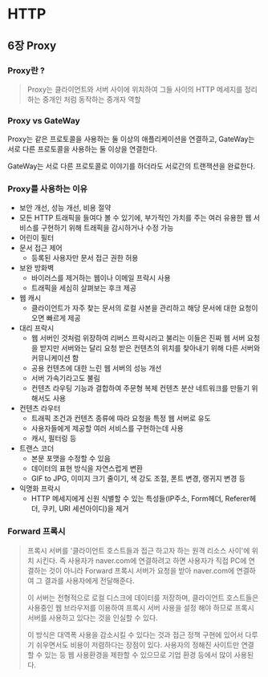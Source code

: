 # HTTP

## 6장 Proxy

### Proxy란 ?

> Proxy는 클라이언트와 서버 사이에 위치하여 그들 사이의 HTTP 메세지를 정리하는 중개인 처럼 동작하는 중개자 역할

### Proxy vs GateWay

Proxy는 같은 프로토콜을 사용하는 둘 이상의 애플리케이션을 연결하고, GateWay는 서로 다른 프로토콜을 사용하는 둘 이상을 연결한다.

GateWay는 서로 다른 프로토콜로 이야기를 하더라도 서로간의 트랜잭션을 완료한다.

### Proxy를 사용하는 이유

- 보안 개선, 성능 개선, 비용 절약
- 모든 HTTP 트래픽을 들여다 볼 수 있기에, 부가적인 가치를 주는 여러 유용한 웹 서비스를 구현하기 위해 트래픽을 감시하거나 수정 가능
- 어린이 필터
- 문서 접근 제어
  - 등록된 사용자만 문서 접근 권한 허용
- 보완 방화벽
  - 바이러스를 제거하는 웹이나 이메일 프락시 사용
  - 트래픽을 세심히 살펴보는 후크 제공
- 웹 캐시
  - 클라이언트가 자주 찾는 문서의 로컬 사본을 관리하고 해당 문서에 대한 요청이 오면 빠르게 제공
- 대리 프락시
  - 웹 서버인 것처럼 위장하여 리버스 프락시라고 불리는 이들은 진짜 웹 서버 요청을 받지만 서버와는 달리 요청 받은 컨텐츠의 위치를 찾아내기 위해 다른 서버와 커뮤니케이션 함
  - 공용 컨텐츠에 대한 느린 웹 서버의 성능 개선
  - 서버 가속기라고도 불림
  - 컨텐츠 라우팅 기능과 결합하여 주문형 복제 컨텐츠 분산 네트워크를 만들기 위해서도 사용
- 컨텐츠 라우터
  - 트래픽 조건과 컨텐츠 종류에 따라 요청을 특정 웹 서버로 유도
  - 사용자들에게 제공할 여러 서비스를 구현하는데 사용
  - 캐시, 필터링 등
- 트랜스 코더
  - 본문 포맷을 수정할 수 있음
  - 데이터의 표현 방식을 자연스럽게 변환
  - GIF to JPG, 이미지 크기 줄이기, 색 강도 조절, 폰트 변경, 랭귀지 변경 등
- 익명화 프락시
  - HTTP 메세지에게 신원 식별할 수 있는 특성들(IP주소, Form헤더, Referer헤더, 쿠키, URI 세션아이디)을 제거

### Forward 프록시

> 프록시 서버를 '클라이언트 호스트들과 접근 하고자 하는 원격 리소스 사이'에 위치 시킨다. 즉 사용자가 naver.com에 연결하려고 하면 사용자가 직접 PC에 연결하는 것이 아니라 Forward 프록시 서버가 요청을 받아 naver.com에 연결하여 그 결과를 사용자에게 전달해준다.
>
> 이 서버는 전형적으로 로컬 디스크에 데이터를 저장하며, 클라이언트 호스트들은 사용중인 웹 브라우저를 이용하여 프록시 서버 사용을 설정 해야 하므로 프록시 서버를 사용하고 있다는 것을 인실할 수 있다.
>
> 이 방식은 대역폭 사용을 감소시킬 수 있다는 것과 접근 정책 구현에 있어서 다루기 쉬우면서도 비용이 저렴하다는 장점이 있다. 사용자의 정해진 사이트만 연결할 수 있는 등 웹 사용환경을 제한할 수 있으므로 기업 환경 등에서 많이 사용된다.
